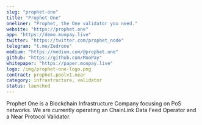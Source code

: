 ```yaml
---
slug: "prophet-one"
title: "Prophet One"
oneliner: "Prophet, the One validator you need."
website: "https://prophet.one"
app: "https://demo.moopay.live"
twitter: "https://twitter.com/prophet_node"
telegram: "t.me/Zedrone"
medium: "https://medium.com/@prophet.one"
github: "https://github.com/MooPay"
whitepaper: "https://paper.moopay.live"
logo: /img/prophet-one-logo.png
contract: prophet.poolv1.near
category: infrastructure, validator
status: launched
---
```


Prophet One is a Blockchain Infrastructure Company focusing on PoS networks. We are currently operating an ChainLink Data Feed Operator and a Near Protocol Validator.
